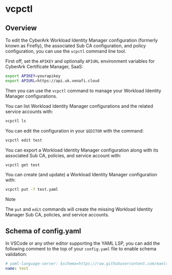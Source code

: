 # vcpctl

## Overview

To edit the CyberArk Workload Identity Manager configuration (formerly known as Firefly), the associated Sub CA configuration, and policy configuration, you can use the `vcpctl` command line tool.

First off, set the `APIKEY` and optionally `APIURL` environment variables for CyberArk Certificate Manager, SaaS:

```bash
export APIKEY=yourapikey
export APIURL=https://api.uk.venafi.cloud
```

Then you can use the `vcpctl` command to manage your Workload Identity Manager configurations.

You can list Workload Identity Manager configurations and the related service accounts with:

```bash
vcpctl ls
```

You can edit the configuration in your `$EDITOR` with the command:

```bash
vcpctl edit test
```

You can export a Workload Identity Manager configuration along with its associated Sub CA, policies, and service account with:

```bash
vcpctl get test
```

You can create (and update) a Workload Identity Manager configuration with:

```bash
vcpctl put -f test.yaml
```

> [!NOTE]
>
> The `put` and `edit` commands will create the missing Workload Identity Manager Sub CA,
> policies, and service accounts.


## Schema of config.yaml

In VSCode or any other editor supporting the YAML LSP, you can add the following
comment to the top of your `config.yaml` file to enable schema validation:

```yaml
# yaml-language-server: $schema=https://raw.githubusercontent.com/maelvls/vcpctl/refs/heads/main/genschema/schema.json
name: test
```
